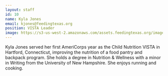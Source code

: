 ```yaml
---
layout: staff
id: 10
name: Kyla Jones
email: kjones@feedingtexas.org
position: VISTA Leader
image: https://s3-us-west-2.amazonaws.com/assets.feedingtexas.org/images/logos/FA_FeedingTX_CMYK_HR_square.jpg
---
```

Kyla Jones served her first AmeriCorps year as the Child Nutrition VISTA in Hartford, Connecticut, improving the nutrition of a food pantry and backpack program. She holds a degree in Nutrition & Wellness with a minor in Writing from the University of New Hampshire. She enjoys running and cooking.
